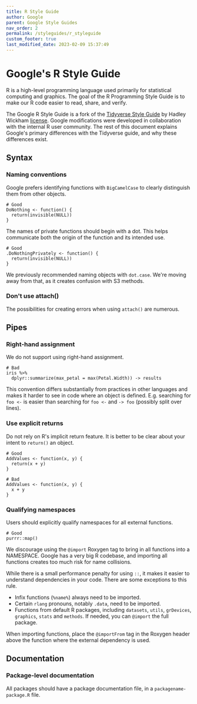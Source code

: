 ```yaml
---
title: R Style Guide
author: Google
parent: Google Style Guides
nav_order: 2
permalink: /styleguides/r_styleguide
custom_footer: true
last_modified_date: 2023-02-09 15:37:49
---
```

# Google's R Style Guide

R is a high-level programming language used primarily for statistical computing
and graphics. The goal of the R Programming Style Guide is to make our R code
easier to read, share, and verify.

The Google R Style Guide is a fork of the
[Tidyverse Style Guide](https://style.tidyverse.org/) by Hadley Wickham
[license](https://creativecommons.org/licenses/by-sa/2.0/). Google modifications
were developed in collaboration with the internal R user community. The rest of
this document explains Google's primary differences with the Tidyverse guide,
and why these differences exist.

## Syntax

### Naming conventions

Google prefers identifying functions with `BigCamelCase` to clearly distinguish
them from other objects.

```
# Good
DoNothing <- function() {
  return(invisible(NULL))
}
```

The names of private functions should begin with a dot. This helps communicate
both the origin of the function and its intended use.

```
# Good
.DoNothingPrivately <- function() {
  return(invisible(NULL))
}
```

We previously recommended naming objects with `dot.case`. We're moving away from
that, as it creates confusion with S3 methods.

### Don't use attach()

The possibilities for creating errors when using `attach()` are numerous.

## Pipes

### Right-hand assignment

We do not support using right-hand assignment.

```
# Bad
iris %>%
  dplyr::summarize(max_petal = max(Petal.Width)) -> results
```

This convention differs substantially from practices in other languages and
makes it harder to see in code where an object is defined. E.g. searching for
`foo <-` is easier than searching for `foo <-` and `-> foo` (possibly split over
lines).

### Use explicit returns

Do not rely on R's implicit return feature. It is better to be clear about your
intent to `return()` an object.

```
# Good
AddValues <- function(x, y) {
  return(x + y)
}

# Bad
AddValues <- function(x, y) {
  x + y
}
```

### Qualifying namespaces

Users should explicitly qualify namespaces for all external functions.

```
# Good
purrr::map()
```

We discourage using the `@import` Roxygen tag to bring in all functions into a
NAMESPACE. Google has a very big R codebase, and importing all functions creates
too much risk for name collisions.

While there is a small performance penalty for using `::`, it makes it easier to
understand dependencies in your code. There are some exceptions to this rule.

* Infix functions (`%name%`) always need to be imported.
* Certain `rlang` pronouns, notably `.data`, need to be imported.
* Functions from default R packages, including `datasets`, `utils`,
   `grDevices`, `graphics`, `stats` and `methods`. If needed, you can `@import`
   the full package.

When importing functions, place the `@importFrom` tag in the Roxygen header
above the function where the external dependency is used.

## Documentation

### Package-level documentation

All packages should have a package documentation file, in a
`packagename-package.R` file.
